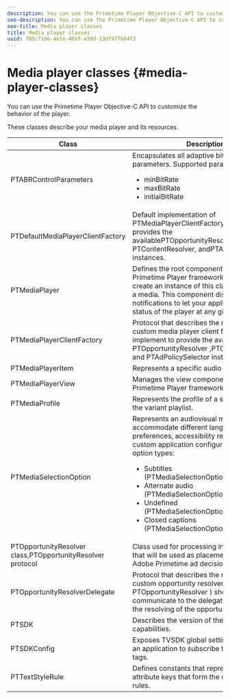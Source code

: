 ```yaml
---
description: You can use the Primetime Player Objective-C API to customize the behavior of the player.
seo-description: You can use the Primetime Player Objective-C API to customize the behavior of the player.
seo-title: Media player classes
title: Media player classes
uuid: 705c71b6-4e5e-46b5-a59d-13df977b04f2
---
```


# Media player classes {#media-player-classes}

You can use the Primetime Player Objective-C API to customize the behavior of the player.

These classes describe your media player and its resources.

| Class | Description |
|---|---|
| PTABRControlParameters | Encapsulates all adaptive bit-rate control parameters. Supported parameters are:<ul><li>minBitRate</li><li>maxBitRate</li><li>initialBitRate</li></ul> |
| PTDefaultMediaPlayerClientFactory | Default implementation of PTMediaPlayerClientFactoryin the TVSDK. It provides the availablePTOpportunityResolver, PTContentResolver, andPTAdPolicySelector instances. |
| PTMediaPlayer | Defines the root component for the Primetime Player framework.Applications create an instance of this class to play back a media. This component dispatches notifications to let your application know the status of the player at any given time. |
| PTMediaPlayerClientFactory | Protocol that describes the methods that a custom media player client factory should implement to provide the available PTOpportunityResolver ,PTContentResolver and PTAdPolicySelector instances. |
| PTMediaPlayerItem | Represents a specific audio-video media. |
| PTMediaPlayerView | Manages the view component of the Primetime Player framework. |
| PTMediaProfile | Represents the profile of a single stream in the variant playlist. |
| PTMediaSelectionOption | Represents an audiovisual media resource to accommodate different language preferences, accessibility requirements, or custom application configurations. Valid option types:<ul><li>Subtitles (PTMediaSelectionOptionTypeSubtitle)</li><li>Alternate audio (PTMediaSelectionOptionTypeAudio)</li><li>Undefined (PTMediaSelectionOptionTypeUndefined)</li><li>Closed captions (PTMediaSelectionOptionTypeCC)</li></ul> |
| PTOpportunityResolver class,PTOpportunityResolver protocol | Class used for processing in-manifest cues that will be used as placements for the Adobe Primetime ad decisioning process. |
| PTOpportunityResolverDelegate | Protocol that describes the methods that the custom opportunity resolver ( PTOpportunityResolver ) should use to communicate to the delegate the status of the resolving of the opportunity. |
| PTSDK | Describes the version of the TVSDK and its capabilities. |
| PTSDKConfig | Exposes TVSDK global settings and allows an application to subscribe to custom HLS tags. |
| PTTextStyleRule | Defines constants that represent text style attribute keys that form the dictionary of rules. |
